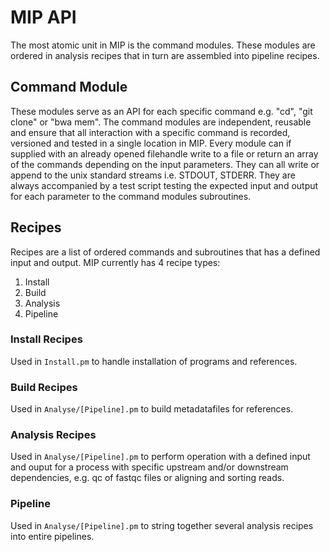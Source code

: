 # MIP API

The most atomic unit in MIP is the command modules. These modules are ordered in analysis recipes that in turn are assembled into pipeline recipes.

## Command Module
These modules serve as an API for each specific command e.g. "cd", "git clone" or "bwa mem". The command modules are independent, reusable and ensure that all interaction with a specific command is recorded, versioned and tested in a single location in MIP. Every module can if supplied with an already opened filehandle write to a file or return an array of the commands depending on the input parameters. They can all write or append to the unix standard streams i.e. STDOUT, STDERR. They are always accompanied by a test script testing the expected input and output for each parameter to the command modules subroutines.

## Recipes
Recipes are a list of ordered commands and subroutines that has a defined input and output. MIP currently has 4 recipe types:
1. Install
2. Build
3. Analysis
4. Pipeline

### Install Recipes
Used in `Install.pm` to handle installation of programs and references.

### Build Recipes
Used in `Analyse/[Pipeline].pm` to build metadatafiles for references.

### Analysis Recipes
Used in `Analyse/[Pipeline].pm` to perform operation with a defined input and ouput for a process with specific upstream and/or downstream dependencies, e.g. qc of fastqc files or aligning and sorting reads.

### Pipeline
Used in `Analyse/[Pipeline].pm` to string together several analysis recipes into entire pipelines.
